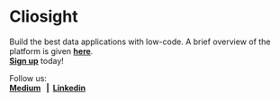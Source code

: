 # Cliosight

Build the best data applications with low-code. A brief overview of the platform is given <b>[here](platform_overview.md)</b>.<br/><b>[Sign up](https://cliosight.com/#signup)</b> today!
      
Follow us:    
<b>[Medium](https://medium.com/@cliosight) &nbsp;&nbsp;|&nbsp;&nbsp;[Linkedin](https://www.linkedin.com/company/14571342)&nbsp;&nbsp;</b>


